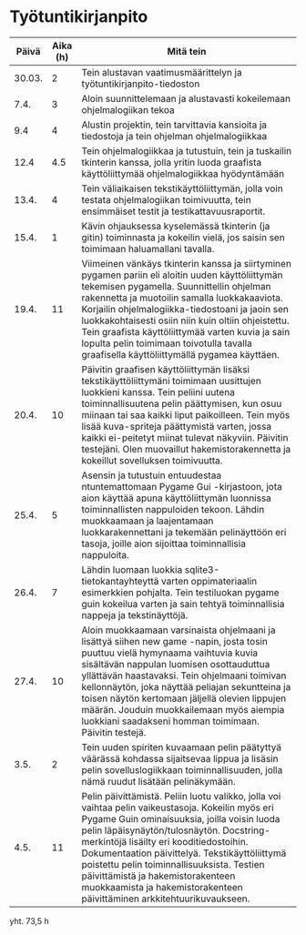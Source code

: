 # Työtuntikirjanpito

Päivä | Aika (h) | Mitä tein
------|----------|----------
30.03.| 2     | Tein alustavan vaatimusmäärittelyn ja työtuntikirjanpito-tiedoston
7.4.| 3 | Aloin suunnittelemaan ja alustavasti kokeilemaan ohjelmalogiikan tekoa
9.4| 4 | Alustin projektin, tein tarvittavia kansioita ja tiedostoja ja tein ohjelman ohjelmalogiikkaa
12.4|4.5| Tein ohjelmalogiikkaa ja tutustuin, tein ja tuskailin tkinterin kanssa, jolla yritin luoda graafista käyttöliittymää ohjelmalogiikkaa hyödyntämään
13.4.| 4 | Tein väliaikaisen tekstikäyttöliittymän, jolla voin testata ohjelmalogiikan toimivuutta, tein ensimmäiset testit ja testikattavuusraportit.
15.4.| 1 | Kävin ohjauksessa kyselemässä tkinterin (ja gitin) toiminnasta ja kokeilin vielä, jos saisin sen toimimaan haluamallani tavalla.
19.4.| 11| Viimeinen vänkäys tkinterin kanssa ja siirtyminen pygamen pariin eli aloitin uuden käyttöliittymän tekemisen pygamella. Suunnittellin ohjelman rakennetta ja muotoilin samalla luokkakaaviota. Korjailin ohjelmalogiikka-tiedostoani ja jaoin sen luokkakohtaisesti osiin niin kuin oltiin ohjeistettu. Tein graafista käyttöliittymää varten kuvia ja sain lopulta pelin toimimaan toivotulla tavalla graafisella käyttöliittymällä pygamea käyttäen.
20.4.|10|Päivitin graafisen käyttöliittymän lisäksi tekstikäyttöliittymäni toimimaan uusittujen luokkieni kanssa. Tein peliini uutena toiminnallisuutena pelin päättymisen, kun osuu miinaan tai saa kaikki liput paikoilleen. Tein myös lisää kuva-spriteja päättymistä varten, jossa kaikki ei-peitetyt miinat tulevat näkyviin. Päivitin testejäni. Olen muovaillut hakemistorakennetta ja kokeillut sovelluksen toimivuutta.
25.4.| 5 | Asensin ja tutustuin entuudestaa ntuntemattomaan Pygame Gui -kirjastoon, jota aion käyttää apuna käyttöliittymän luonnissa toiminnallisten nappuloiden tekoon. Lähdin muokkaamaan ja laajentamaan luokkarakennettani ja tekemään pelinäyttöön eri tasoja, joille aion sijoittaa toiminnallisia nappuloita.
26.4. | 7 | Lähdin luomaan luokkia sqlite3-tietokantayhteyttä varten oppimateriaalin esimerkkien pohjalta. Tein testiluokan pygame guin kokeilua varten ja sain tehtyä toiminnallisia nappeja ja tekstinäyttöjä.
27.4. | 10 | Aloin muokkaamaan varsinaista ohjelmaani ja lisättyä siihen new game -napin, josta tosin puuttuu vielä hymynaama vaihtuvia kuvia sisältävän nappulan luomisen osottauduttua yllättävän haastavaksi. Tein ohjelmaani toimivan kellonnäytön, joka näyttää peliajan sekuntteina ja toisen näytön kertomaan jäljellä olevien lippujen määrän. Jouduin muokkailemaan myös aiempia luokkiani saadakseni homman toimimaan. Päivitin testejä.
3.5. | 2 | Tein uuden spiriten kuvaamaan pelin päätyttyä väärässä kohdassa sijaitsevaa lippua ja lisäsin pelin sovelluslogiikkaan toiminnallisuuden, jolla nämä ruudut lisätään pelinäkymään.
4.5. | 11 | Pelin päivittämistä. Peliin luotu valikko, jolla voi vaihtaa pelin vaikeustasoja. Kokeilin myös eri Pygame Guin ominaisuuksia, joilla voisin luoda pelin läpäisynäytön/tulosnäytön. Docstring-merkintöjä lisäilty eri kooditiedostoihin. Dokumentaation päivittelyä. Tekstikäyttöliittymä poistettu pelin toiminnallisuuksista. Testien päivittämistä ja hakemistorakenteen muokkaamista ja hakemistorakenteen päivittäminen arkkitehtuurikuvaukseen.

yht. 73,5 h
